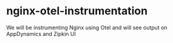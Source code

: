 # nginx-otel-instrumentation
We will be instrumenting Nginx using Otel and will see output on AppDynamics and Zipkin UI
